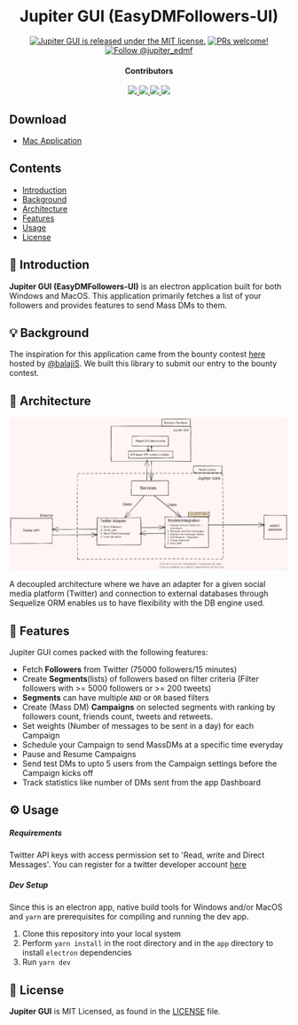 <h1 align="center">
    Jupiter GUI (EasyDMFollowers-UI)
</h1>

<p align="center">
  <a href="https://github.com/lelouch77/edmf-ui-v2/blob/master/LICENSE"><img src="https://img.shields.io/badge/license-MIT-blue.svg" alt="Jupiter GUI is released under the MIT license." /></a>
  <a href="https://github.com/lelouch77/edmf-ui-v2/pulls"><img src="https://img.shields.io/badge/PRs-welcome-brightgreen.svg" alt="PRs welcome!" /></a>
  <a href="https://twitter.com/intent/follow?screen_name=jupiter_edmf"><img src="https://img.shields.io/twitter/follow/jupiter_edmf.svg?label=Follow%20@jupiter_edmf" alt="Follow @jupiter_edmf" /></a>
</p>

<h4 align="center">
    Contributors
</h4>
<p align="center">
  <a href="https://github.com/vbisrikkanth">
    <img src="https://github.com/vbisrikkanth.png?size=50">
  </a>
  <a href="https://github.com/lelouch77">
    <img src="https://github.com/lelouch77.png?size=50">
  </a>
  <a href="https://github.com/akshayr96">
    <img src="https://github.com/akshayr96.png?size=50">
  </a>
  <a href="https://github.com/kgkrishnavbi">
    <img src="https://github.com/kgkrishnavbi.png?size=50">
  </a>
</p>

## Download

- [Mac Application](/releases/Jupiter-alpha-v1.dmg)

## Contents

- [Introduction](#-introduction)
- [Background](#-background)
- [Architecture](#-architecture)
- [Features](#-features)
- [Usage](#%EF%B8%8F-usage)
- [License](#-license)

## 🎉 Introduction

**Jupiter GUI (EasyDMFollowers-UI)** is an electron application built for both Windows and MacOS. This application primarily fetches a list of your followers and provides features to send Mass DMs to them.

## 💡 Background

The inspiration for this application came from the bounty contest [here](https://github.com/balajis/twitter-export) hosted by [@balajiS](https://twitter.com/balajis/status/1272199847324471298?s=08). We built this library to submit our entry to the bounty contest.

## 🧱 Architecture

![Jupiter Core and UI Architecture](architecture.png?raw=true 'Jupiter Core and UI Architecture')

A decoupled architecture where we have an adapter for a given social media platform (Twitter) and connection to external databases through Sequelize ORM enables us to have flexibility with the DB engine used.

## 💎 Features

Jupiter GUI comes packed with the following features:

- Fetch **Followers** from Twitter (75000 followers/15 minutes)
- Create **Segments**(lists) of followers based on filter criteria (Filter followers with >= 5000 followers or >= 200 tweets)
- **Segments** can have multiple `AND` or `OR` based filters
- Create (Mass DM) **Campaigns** on selected segments with ranking by followers count, friends count, tweets and retweets.
- Set weights (Number of messages to be sent in a day) for each Campaign
- Schedule your Campaign to send MassDMs at a specific time everyday
- Pause and Resume Campaigns
- Send test DMs to upto 5 users from the Campaign settings before the Campaign kicks off
- Track statistics like number of DMs sent from the app Dashboard

## ⚙️ Usage

##### Requirements

Twitter API keys with access permission set to 'Read, write and Direct Messages'. You can register for a twitter developer account [here](https://developer.twitter.com/)

##### Dev Setup

Since this is an electron app, native build tools for Windows and/or MacOS and `yarn` are prerequisites for compiling and running the dev app.

1. Clone this repository into your local system
2. Perform `yarn install` in the root directory and in the `app` directory to install `electron` dependencies
3. Run `yarn dev`

## 📄 License

**Jupiter GUI** is MIT Licensed, as found in the [LICENSE](blob/master/LICENSE) file.

